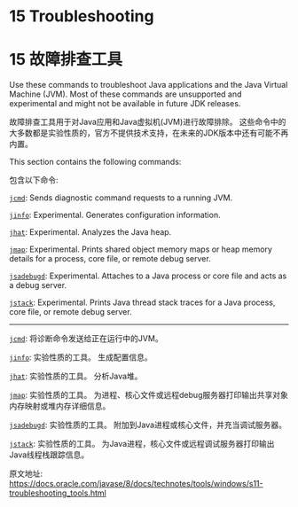 # 15 Troubleshooting

# 15 故障排查工具

Use these commands to troubleshoot Java applications and the Java Virtual Machine (JVM). Most of these commands are unsupported and experimental and might not be available in future JDK releases.

故障排查工具用于对Java应用和Java虚拟机(JVM)进行故障排除。 这些命令中的大多数都是实验性质的，官方不提供技术支持，在未来的JDK版本中还有可能不再内置。

This section contains the following commands:

包含以下命令: 

[`jcmd`](jcmd.md): Sends diagnostic command requests to a running JVM.

[`jinfo`](jinfo.md): Experimental. Generates configuration information.

[`jhat`](jhat.md): Experimental. Analyzes the Java heap.

[`jmap`](jmap.md): Experimental. Prints shared object memory maps or heap memory details for a process, core file, or remote debug server.

[`jsadebugd`](jsadebugd.md): Experimental. Attaches to a Java process or core file and acts as a debug server.

[`jstack`](jstack.md): Experimental. Prints Java thread stack traces for a Java process, core file, or remote debug server.

----

[`jcmd`](jcmd.md): 将诊断命令发送给正在运行中的JVM。

[`jinfo`](jinfo.md): 实验性质的工具。 生成配置信息。

[`jhat`](jhat.md): 实验性质的工具。 分析Java堆。

[`jmap`](jmap.md): 实验性质的工具。 为进程、核心文件或远程debug服务器打印输出共享对象内存映射或堆内存详细信息。

[`jsadebugd`](jsadebugd.md): 实验性质的工具。 附加到Java进程或核心文件，并充当调试服务器。

[`jstack`](jstack.md): 实验性质的工具。 为Java进程，核心文件或远程调试服务器打印输出Java线程栈跟踪信息。

原文地址: <https://docs.oracle.com/javase/8/docs/technotes/tools/windows/s11-troubleshooting_tools.html>
